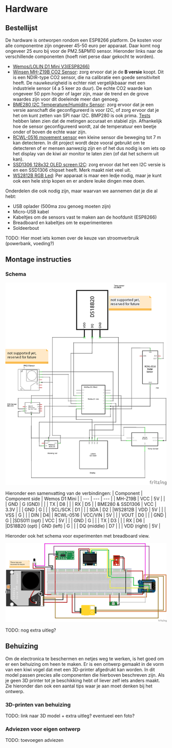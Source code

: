 # Hardware

## Bestellijst 
De hardware is ontworpen rondom een ESP8266 platform. De kosten voor alle componentne zijn ongeveer 45-50 euro per apparaat. Daar komt nog ongeveer 25 euro bij voor de PM2.5&PM10 sensor. Hieronder links naar de verschillende componenten (hoeft niet perse daar gekocht te worden). 

- [Wemos/LOLIN D1 Mini V3(ESP8266)](https://www.tinytronics.nl/shop/nl/communicatie/wi-fi/wemos-d1-mini-v2-esp8266-12f-ch340) 
- [Winsen MH-Z19B CO2 Sensor](https://www.tinytronics.nl/shop/nl/sensoren/temperatuur-lucht-vochtigheid/winsen-mh-z19b-co2-sensor-met-kabel): zorg ervoor dat je de __B versie__ koopt. Dit is een NDIR-type CO2 sensor, die na calibratie een goede sensitiviteit heeft. De nauwkeurigheid is echter niet vergelijkbaaar met een industriele sensor (4 a 5 keer zo duur). De echte CO2 waarde kan ongeveer 50 ppm hoger of lager zijn, maar de trend en de grove waardes zijn voor dit doeleinde meer dan genoeg.
- [BME280 I2C Temperature/Humidity Sensor](https://www.tinytronics.nl/shop/nl/sensoren/temperatuur-lucht-vochtigheid/bme280-digitale-barometer-druk-en-vochtigheid-sensor-module): zorg ervoor dat je een versie aanschaft die geconfigureerd is voor I2C, of zorg ervoor dat je het om kunt zetten van SPI naar I2C. BMP280 is ook prima. [Tests](http://www.kandrsmith.org/RJS/Misc/Hygrometers/calib_many.html) hebben laten zien dat de metingen accuraat en stabiel zijn. Afhankelijk hoe de sensor geconfigureerd wordt, zal de temperatuur een beetje onder of boven de echte waar zijn.
- [RCWL-0516 movement sensor](https://www.tinytronics.nl/shop/en/communication/rf/microwave-movement-sensor-rcwl-0516) een kleine sensor die beweging tot 7 m kan detecteren. In dit project wordt deze vooral gebruikt om te detecteren of er mensen aanwezig zijn en of het dus nodig is om iets op het display van de kiwi air monitor te laten zien (of dat het scherm uit kan).
- [SSD1306 128x32 OLED screen I2C](https://www.tinytronics.nl/shop/nl/display/oled/0.91-inch-oled-display-128*32-pixels-wit-i2c): zorg ervoor dat het een I2C versie is en een SSD1306 chipset heeft. Merk maakt niet veel uit. 
- [WS2812B RGB Led](https://www.tinytronics.nl/shop/nl/verlichting/led-digitaal/ws2812b-digitale-5050-rgb-led-printplaat-los-wit): Per apparaat is maar een ledje nodig, maar je kunt ook een hele strip kopen en er andere leuke dingen mee doen. 

Onderdelen die ook nodig zijn, maar waarvan we aannemen dat je die al hebt:
- USB oplader (500ma zou genoeg moeten zijn)
- Micro-USB kabel
- Kabeltjes om de sensors vast te maken aan de hoofdunit (ESP8266)
- Breadboard en kabeltjes om te experimenteren
- Soldeerbout
  
TODO: Hier moet iets komen over de keuze van stroomverbruik (powerbank, voeding?)

## Montage instructies

### Schema
![Wire schema](../../device/design/components_schem.png)

Hieronder een samenvatting van de verbindingen:
| Component | Component side | Wemos D1 Mini |
| --- | --- | --- |
| MH-Z19B | VCC | 5V |
| | GND | G (GND) |
| | TX | D8 |
| | RX | D5 |
| BME280 & SSD1306 | VCC | 3.3V |
| | GND | G |
| | SCL/SCK | D1 |
| | SDA | D2 |
|WS2812B | VDD | 5V |
| | VSS | G |
| | DIN | D4|
| RCWL-0516 | VCC/VIN | 5V |
| | VOUT | D0 |
| | GND | G |
|SDS011 (opt) | VCC | 5V |
| | GND | G |
| | TX | D3 |
| | RX | D6 |
|DS18B20 (opt) | GND (left) | G |
| | DQ (middle) | D7 |
| | VDD (right) | 5V |


Hieronder ook het schema voor experimenten met breadboard view.

![Breadboard view](../../device/design/components_bb.png)

TODO: nog extra uitleg?

## Behuizing
Om de electronica te beschermen en netjes weg te werken, is het goed om er een behuizing om heen te maken. Er is een ontwerp gemaakt in de vorm van een kiwi vogel dat met een 3D-printer afgedrukt kan worden. In dit model passen precies alle componenten die hierboven beschreven zijn. Als je geen 3D printer tot je beschikking hebt of liever zelf iets anders maakt. Zie hieronder dan ook een aantal tips waar je aan moet denken bij het ontwerp.

### 3D-printen van behuizing
TODO: link naar 3D model + extra uitleg? eventueel een foto?
### Adviezen voor eigen ontwerp
TODO: toevoegen adviezen
